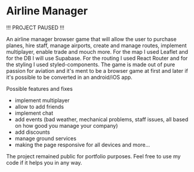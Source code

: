 # Airline Manager


!!! PROJECT PAUSED !!!


An airline manager browser game that will allow the user to purchase planes, hire staff, manage airports, create and manage routes, implement multiplayer, enable trade and mouch more.
For the map I used Leaflet and for the DB I will use Supabase. For the routing I used React Router and for the styling I used styled-components.
The game is made out of pure passion for aviation and it's ment to be a browser game at first and later if it's possible to be converted in an android/iOS app.

 Possible features and fixes
 - implement multiplayer
 - allow to add friends
 - implement chat
 - add events (bad weather, mechanical problems, staff issues, all based on how good you manage your company)
 - add discounts
 - manage ground services
 - making the page responsive for all devices
and more...

The project remained public for portfolio purposes. Feel free to use my code if it helps you in any way.
